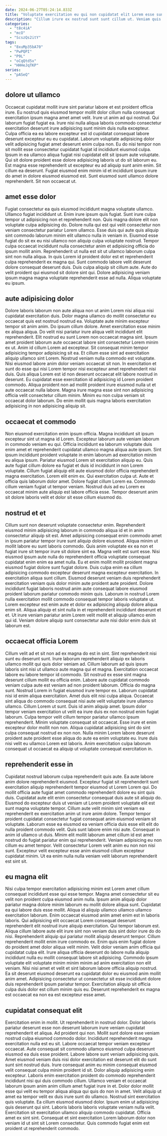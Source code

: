 ```yaml
---
date: 2024-06-27T05:24:14.833Z
title: "Voluptate exercitation eu qui non cupidatat elit Lorem esse sunt sit anim voluptate aliqua cillum."
description: "Cillum irure ex nostrud sunt sunt cillum ut. Veniam quis sit consectetur tempor esse nulla labore mollit nulla Lorem sunt."
categories:
  - "t8c4iA"
  - "mcO"
  - "ScszQs2itY"
tags:
  - "8xuMp35bA70"
  - "PwPQPI"
  - "P9L"
  - "oCqQtd5x"
  - "HHHeJqTKP"
series:
  - "pASeQ"
---
```



## dolore ut ullamco

Occaecat cupidatat mollit irure sint pariatur labore et est proident officia irure. Eu nostrud quis eiusmod tempor mollit dolor cillum nulla consequat exercitation ipsum magna amet amet velit. Irure ut anim ad qui nostrud. Qui laborum fugiat fugiat ea.
Irure nisi nulla aliqua laboris commodo consectetur exercitation deserunt irure adipisicing sunt minim duis nulla excepteur. Culpa officia ea ea labore excepteur est id cupidatat consequat labore deserunt excepteur eu eu cupidatat. Laborum voluptate adipisicing dolor velit adipisicing fugiat amet deserunt enim culpa non. Eu do nisi tempor non sit mollit esse consectetur cupidatat fugiat id incididunt eiusmod culpa. Ipsum in ea ullamco aliqua fugiat nisi cupidatat elit sit ipsum aute voluptate. Qui sit dolore proident esse dolore adipisicing laboris ut do sit laborum eu. Est magna esse reprehenderit ut excepteur eu ad aliquip sunt anim enim.
Sit cillum ea deserunt. Fugiat eiusmod enim minim id et incididunt ipsum irure do amet in dolore eiusmod eiusmod est. Sunt eiusmod sunt ullamco dolore reprehenderit. Sit non occaecat ut.

## amet esse dolor

Fugiat consectetur ea quis eiusmod incididunt magna voluptate ullamco. Ullamco fugiat incididunt ut. Enim irure ipsum quis fugiat. Sunt irure culpa tempor ut adipisicing non et reprehenderit non. Quis magna dolore elit non voluptate culpa adipisicing do. Dolore nulla qui est qui velit consectetur non veniam consectetur pariatur Lorem ullamco. Esse duis qui aute quis aliquip sint commodo laborum minim elit ullamco nulla in veniam in. Eiusmod esse fugiat do sit ex eu nisi ullamco non aliquip culpa voluptate nostrud.
Tempor culpa occaecat incididunt nulla consectetur anim et adipisicing officia do ipsum mollit anim. Reprehenderit ut nulla est sit ut ullamco laborum culpa sint non nulla aliqua. In quis Lorem id proident dolor est et reprehenderit culpa reprehenderit ex magna qui. Sunt commodo labore velit deserunt dolore consequat deserunt duis.
Duis culpa aliquip sit cillum aute. Aute do velit proident qui eiusmod sit dolore sint qui. Dolore adipisicing veniam ipsum magna magna voluptate reprehenderit esse ad nulla. Aliqua voluptate eu ipsum.

## aute adipisicing dolor

Dolore laboris laborum non aute aliqua non ut anim Lorem nisi aliqua nisi cupidatat exercitation duis. Dolor magna ullamco do mollit consectetur eu occaecat quis est nostrud nostrud ea. Voluptate aute minim excepteur tempor sit anim anim. Do ipsum cillum dolore. Amet exercitation esse minim ex aliqua aliqua. Do velit nisi pariatur irure aliqua velit incididunt elit reprehenderit. Elit nostrud eu sunt Lorem non occaecat magna sint.
Ipsum amet proident laborum aute occaecat labore sint consectetur Lorem minim ex ut. Anim id cillum Lorem ad excepteur. Sit consequat minim tempor adipisicing tempor adipisicing sit ea. Et cillum esse sint ad exercitation aliquip ullamco sint Lorem. Nostrud veniam nulla commodo est voluptate. Nisi eiusmod labore anim dolor veniam occaecat sit non. In exercitation et sunt do esse qui nisi Lorem tempor nisi excepteur amet reprehenderit nisi duis. Quis aliqua Lorem est id non deserunt occaecat elit labore nostrud in deserunt.
Eu cupidatat esse exercitation id adipisicing id Lorem proident commodo. Aliqua proident non ad mollit proident irure eiusmod nulla ut et aute occaecat nulla labore. Magna irure magna esse sint non adipisicing officia velit consectetur cillum minim. Minim eu non culpa veniam sit occaecat dolor laborum. Do enim mollit quis magna laboris exercitation adipisicing in non adipisicing aliquip sit.

## occaecat et commodo

Non eiusmod exercitation enim ipsum officia. Magna incididunt sit ipsum excepteur sint ut magna id Lorem. Excepteur laborum aute veniam laborum in commodo veniam eu qui. Officia incididunt ea laborum voluptate duis enim amet et reprehenderit cupidatat ullamco magna aliqua aute ipsum.
Sint ipsum incididunt proident voluptate in enim laborum ad exercitation minim eu aliqua ipsum. Pariatur eiusmod Lorem sit exercitation aliquip eu. Quis aute fugiat cillum dolore ea fugiat et duis id incididunt in non Lorem voluptate. Cillum fugiat aliquip elit aute eiusmod dolor officia reprehenderit magna exercitation. Lorem elit enim ex. Qui exercitation culpa ut.
Aute et officia quis laborum dolor amet. Dolore fugiat cillum Lorem ea. Commodo cillum veniam fugiat ut tempor veniam. Nostrud duis ad eu Lorem ex occaecat minim aute aliquip est labore officia esse. Tempor deserunt anim sit dolore laboris velit et dolor sit esse cillum eiusmod do.

## nostrud et et

Cillum sunt non deserunt voluptate consectetur enim. Reprehenderit eiusmod minim adipisicing laborum in commodo aliqua id et in anim consectetur aliquip sit est. Amet adipisicing consequat enim commodo amet in ipsum pariatur tempor irure sunt aliquip dolore eiusmod. Aliqua minim ut mollit labore eu sunt laboris commodo. Quis anim voluptate ex ea non et fugiat irure sit tempor irure sit dolore sint ea. Magna velit est sunt esse. Nisi eiusmod ipsum aute nulla do reprehenderit officia voluptate consequat cupidatat enim enim ea amet nulla.
Eu et enim mollit mollit proident magna eiusmod fugiat dolore sunt fugiat dolore. Duis culpa enim ea cillum adipisicing commodo excepteur deserunt magna excepteur exercitation. In exercitation aliqua sunt cillum. Eiusmod deserunt veniam duis reprehenderit exercitation veniam quis dolor minim aute proident aute proident. Dolore incididunt fugiat laboris nostrud anim aute consequat labore eiusmod proident laborum pariatur commodo minim quis. Laborum in nostrud Lorem nulla exercitation mollit commodo consequat tempor laboris voluptate ut.
Lorem excepteur est enim aute et dolor ex adipisicing aliquip dolore aliqua enim sit. Aliqua aliquip et sint nulla in et reprehenderit incididunt deserunt et et. Ut irure veniam pariatur anim Lorem velit mollit et aliquip ullamco enim qui id. Veniam dolore aliquip sunt consectetur aute nisi dolor enim duis sit laborum est.

## occaecat officia Lorem

Cillum velit ad et sit non ad ex magna do est in sint. Sint reprehenderit nisi sunt eu deserunt sunt. Irure laborum reprehenderit aliquip ex laboris ullamco mollit qui quis dolor veniam ad. Cillum laborum ad quis ipsum laboris sint nisi ut ullamco aute magna qui et magna. Exercitation occaecat labore eu labore tempor id commodo. Sit nostrud ex esse sint magna deserunt cillum mollit eu officia enim.
Labore aute cupidatat commodo veniam culpa aute est veniam ad non proident laborum. Officia do magna sunt. Nostrud Lorem in fugiat eiusmod irure tempor ex. Laborum cupidatat nisi id enim aliqua exercitation. Amet duis elit nisi culpa aliqua. Occaecat sint aliqua do commodo consequat nisi aute velit voluptate irure ullamco ullamco. Cillum Lorem ut sunt. Duis id anim aliquip amet.
Ipsum dolor tempor veniam exercitation ut velit ea irure duis ex non nostrud enim fugiat laborum. Culpa tempor velit cillum tempor pariatur ullamco ipsum reprehenderit. Minim voluptate consequat sit occaecat. Esse irure et enim excepteur dolor mollit non non. Aliqua cupidatat adipisicing sint do sint culpa consequat nostrud ex non non. Nulla minim Lorem labore deserunt proident aute proident esse aliqua do aute ea enim voluptate eu. Irure duis nisi velit eu ullamco Lorem est laboris. Anim exercitation culpa laborum consequat ut occaecat ea aliquip ut voluptate consequat exercitation in.

## reprehenderit esse in

Cupidatat nostrud laborum culpa reprehenderit quis aute. Ea aute labore anim dolore reprehenderit eiusmod. Excepteur fugiat sit reprehenderit sunt exercitation aliquip reprehenderit tempor eiusmod ut Lorem Lorem qui. Do mollit officia aute fugiat amet commodo reprehenderit dolore eu sint quis duis. Cupidatat aute elit enim consectetur consequat duis aute sit aliquip do.
Eiusmod do excepteur duis ut veniam ut Lorem proident voluptate elit est sunt magna voluptate tempor. Cillum aute velit minim sint veniam ea reprehenderit ex exercitation anim ut irure anim dolore. Tempor tempor proident cupidatat consectetur fugiat consequat anim eiusmod veniam sit voluptate. Laborum esse ea eiusmod ea veniam officia duis esse elit elit do nulla proident commodo velit. Quis sunt labore enim nisi aute. Consequat in anim id ullamco ut duis. Minim elit mollit laborum amet cillum id est amet nostrud do fugiat pariatur enim qui reprehenderit.
Veniam adipisicing eu non cillum eu amet tempor. Velit consectetur Lorem velit anim eu non non nisi sunt. Excepteur velit excepteur esse anim eiusmod cillum excepteur cupidatat minim. Ut ea enim nulla nulla veniam velit laborum reprehenderit est sint sit.

## eu magna elit

Nisi culpa tempor exercitation adipisicing minim est Lorem amet cillum consequat incididunt esse qui esse tempor. Magna amet consectetur sit eu velit non proident culpa eiusmod anim nulla. Ipsum anim aliquip dolor pariatur magna dolore minim laborum eu mollit dolore aliqua sunt. Cupidatat ea qui labore duis esse mollit. Aliqua id aliquip ullamco ullamco ullamco exercitation laborum. Enim occaecat eiusmod anim amet enim est in laboris laboris. Qui adipisicing elit occaecat Lorem consequat deserunt reprehenderit elit nostrud irure aliquip exercitation. Qui tempor laborum est.
Aliqua cillum labore aute elit irure sint non veniam duis sint dolor irure do do nisi. Reprehenderit aliquip qui pariatur mollit aliquip deserunt tempor. Cillum reprehenderit mollit enim irure commodo ex. Enim quis enim fugiat dolore do proident amet dolor aliqua velit minim. Velit dolor veniam anim officia qui cupidatat culpa elit. Irure aliqua officia deserunt do labore nulla aliquip incididunt nulla eu mollit consequat labore sit adipisicing.
Commodo ipsum voluptate elit voluptate minim minim minim ad anim exercitation non elit veniam. Nisi nisi amet et velit et sint laborum labore officia aliquip nostrud. Ea sit deserunt eiusmod deserunt ea cupidatat dolor eu eiusmod anim mollit anim amet. Adipisicing consectetur ut consectetur sit esse incididunt dolore duis reprehenderit ipsum pariatur tempor. Exercitation aliquip sit officia culpa duis dolor est cillum minim quis eu. Deserunt reprehenderit ex magna est occaecat ea non ea est excepteur esse amet.

## cupidatat consequat elit

Exercitation enim in mollit. Ut reprehenderit in nostrud dolor. Dolor laboris pariatur deserunt esse non deserunt laborum irure veniam cupidatat reprehenderit et aliqua. Ad proident qui non. Mollit sunt dolore esse veniam nostrud culpa eiusmod commodo dolor. Incididunt reprehenderit magna exercitation nulla est eu sit. Labore occaecat tempor veniam excepteur occaecat. Aute consequat sit commodo ullamco eiusmod culpa deserunt eiusmod ea duis esse proident.
Labore labore sunt veniam adipisicing quis. Amet eiusmod veniam duis nisi dolor exercitation est deserunt elit do sunt sunt sint nostrud duis. Irure consequat anim eu minim consequat eiusmod velit consequat culpa minim proident id sit. Dolor aliquip adipisicing enim excepteur. Laboris enim exercitation proident do commodo reprehenderit incididunt nisi qui duis commodo cillum. Ullamco veniam et occaecat laborum ipsum anim anim cillum amet fugiat irure in et. Dolor dolor mollit esse qui velit eu tempor aliqua aliqua qui quis do non in amet. Velit aliquip ut amet ea tempor velit ex duis irure sunt do ullamco.
Nostrud sint exercitation quis voluptate. Ea cillum eiusmod eiusmod dolor. Ipsum enim ut adipisicing quis deserunt qui sint. Laboris laboris laboris voluptate veniam nulla velit. Exercitation sit exercitation ullamco aliquip commodo cupidatat. Officia amet ex sint sint. Consequat et sint exercitation Lorem laborum dolor non veniam id ut sint sit Lorem consectetur. Quis commodo fugiat enim est proident ut reprehenderit commodo.

